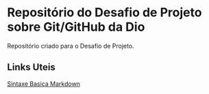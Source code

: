# Repositório do Desafio de Projeto sobre Git/GitHub da Dio
Repositório criado para o Desafio de Projeto.

## Links Uteis
[Sintaxe Basica Markdown](https://www.makdown.org/basic-syntax/)
